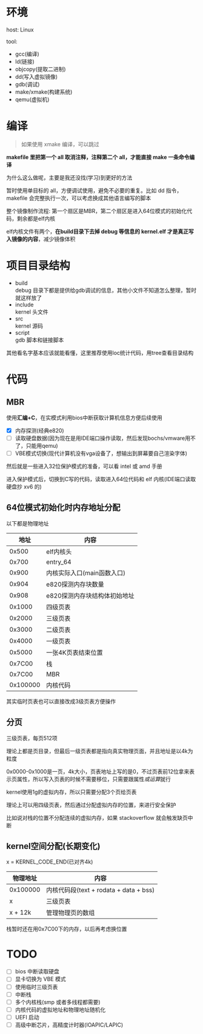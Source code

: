# 环境

host: Linux

tool:
- gcc(编译)
- ld(链接)
- objcopy(提取二进制)
- dd(写入虚拟镜像)
- gdb(调试)
- make/xmake(构建系统)
- qemu(虚拟机)

# 编译

> 如果使用 xmake 编译，可以跳过

**makefile 里把第一个 all 取消注释，注释第二个 all，才能直接 make 一条命令编译**

为什么这么做呢，主要是我还没找(学习)到更好的方法

暂时使用单目标的 all，方便调试使用，避免不必要的重复。比如 dd 指令，makefile 会完整执行一次，可以考虑换成其他语言编写的脚本

整个镜像制作流程: 第一个扇区是MBR，第二个扇区是进入64位模式的初始化代码，剩余都是elf内核

elf内核文件有两个，**在build目录下去掉 debug 等信息的 kernel.elf 才是真正写入镜像的内容**，减少镜像体积

# 项目目录结构

- build  
    debug 目录下都是提供给gdb调试的信息，其他小文件不知道怎么整理，暂时就这样放了
- include  
    kernel 头文件
- src  
    kernel 源码
- script  
    gdb 脚本和链接脚本

其他看名字基本应该就能看懂，这里推荐使用loc统计代码，用tree查看目录结构

# 代码

## MBR

使用**汇编+C**，在实模式利用bios中断获取计算机信息方便后续使用

- [x] 内存探测(经典e820)
- [ ] 读取硬盘数据(因为现在是用IDE端口操作读取，然后发现bochs/vmware用不了，只能用qemu)
- [ ] VBE模式切换(现代计算机没有vga设备了，想输出到屏幕要自己渲染字体)

然后就是一些进入32位保护模式的准备，可以看 intel 或 amd 手册

进入保护模式后，切换到C写的代码，读取进入64位代码和 elf 内核(IDE端口读取硬盘抄 xv6 的)

## 64位模式初始化时内存地址分配

以下都是物理地址

|地址|内容|
|---|---|
|0x500|elf内核头|
|0x700|entry_64|
|0x900|内核实际入口(main函数入口)|
|0x904|e820探测内存块数量|
|0x908|e820探测内存块结构体初始地址|
|0x1000|四级页表|
|0x2000|三级页表|
|0x3000|二级页表|
|0x4000|一级页表|
|0x5000|一张4K页表结束位置|
|0x7C00|栈|
|0x7C00|MBR|
|0x100000|内核代码|

其实临时页表也可以直接改成3级页表方便操作

## 分页

三级页表，每页512项

理论上都是页目录，但最后一级页表都是指向真实物理页面，并且地址是以4k为粒度

0x0000-0x1000是一页，4k大小，页表地址上写的是0，不过页表前12位拿来表示页属性，所以写入页表的时候不需要移位，只需要跟属性*或运算*就行

kernel使用1g的虚拟内存，所以只需要分配3个页给页表

理论上可以用四级页表，然后通过分配虚拟内存的位置，来进行安全保护

比如说对栈的位置不分配连续的虚拟内存，如果 stackoverflow 就会触发缺页中断

## kernel空间分配(长期变化)

x = KERNEL_CODE_END(已对齐4k)

|物理地址|内容|
|---|---|
|0x100000|内核代码段(text + rodata + data + bss)|
|x|三级页表|
|x + 12k|管理物理页的数组|

栈暂时还在用0x7C00下的内存，以后再考虑换位置

# TODO

- [ ] bios 中断读取硬盘
- [ ] 显卡切换为 VBE 模式
- [ ] 使用临时三级页表
- [ ] 中断栈
- [ ] 多个内核栈(smp 或者多线程都需要)
- [ ] 内核代码的虚拟地址和物理地址随机化
- [ ] UEFI 启动
- [ ] 高级中断芯片，高精度计时器(IOAPIC/LAPIC)
